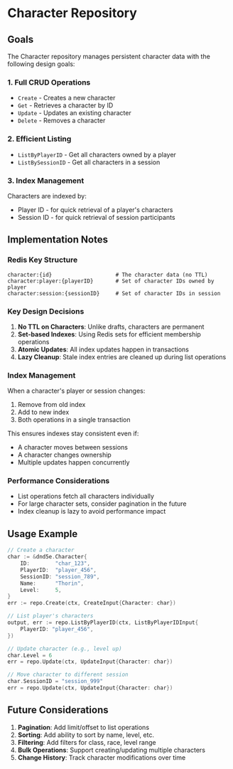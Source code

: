 # Character Repository

## Goals

The Character repository manages persistent character data with the following design goals:

### 1. Full CRUD Operations
- `Create` - Creates a new character
- `Get` - Retrieves a character by ID
- `Update` - Updates an existing character
- `Delete` - Removes a character

### 2. Efficient Listing
- `ListByPlayerID` - Get all characters owned by a player
- `ListBySessionID` - Get all characters in a session

### 3. Index Management
Characters are indexed by:
- Player ID - for quick retrieval of a player's characters
- Session ID - for quick retrieval of session participants

## Implementation Notes

### Redis Key Structure
```
character:{id}                    # The character data (no TTL)
character:player:{playerID}       # Set of character IDs owned by player
character:session:{sessionID}     # Set of character IDs in session
```

### Key Design Decisions

1. **No TTL on Characters**: Unlike drafts, characters are permanent
2. **Set-based Indexes**: Using Redis sets for efficient membership operations
3. **Atomic Updates**: All index updates happen in transactions
4. **Lazy Cleanup**: Stale index entries are cleaned up during list operations

### Index Management

When a character's player or session changes:
1. Remove from old index
2. Add to new index
3. Both operations in a single transaction

This ensures indexes stay consistent even if:
- A character moves between sessions
- A character changes ownership
- Multiple updates happen concurrently

### Performance Considerations

- List operations fetch all characters individually
- For large character sets, consider pagination in the future
- Index cleanup is lazy to avoid performance impact

## Usage Example

```go
// Create a character
char := &dnd5e.Character{
    ID:        "char_123",
    PlayerID:  "player_456",
    SessionID: "session_789",
    Name:      "Thorin",
    Level:     5,
}
err := repo.Create(ctx, CreateInput{Character: char})

// List player's characters
output, err := repo.ListByPlayerID(ctx, ListByPlayerIDInput{
    PlayerID: "player_456",
})

// Update character (e.g., level up)
char.Level = 6
err = repo.Update(ctx, UpdateInput{Character: char})

// Move character to different session
char.SessionID = "session_999"
err = repo.Update(ctx, UpdateInput{Character: char})
```

## Future Considerations

1. **Pagination**: Add limit/offset to list operations
2. **Sorting**: Add ability to sort by name, level, etc.
3. **Filtering**: Add filters for class, race, level range
4. **Bulk Operations**: Support creating/updating multiple characters
5. **Change History**: Track character modifications over time